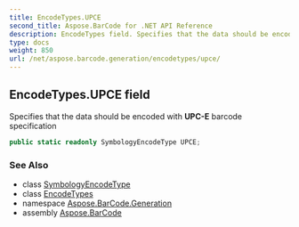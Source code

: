 ```yaml
---
title: EncodeTypes.UPCE
second_title: Aspose.BarCode for .NET API Reference
description: EncodeTypes field. Specifies that the data should be encoded with UPCE barcode specification
type: docs
weight: 850
url: /net/aspose.barcode.generation/encodetypes/upce/
---
```

## EncodeTypes.UPCE field

Specifies that the data should be encoded with **UPC-E** barcode specification

```csharp
public static readonly SymbologyEncodeType UPCE;
```

### See Also

* class [SymbologyEncodeType](../../symbologyencodetype/)
* class [EncodeTypes](../)
* namespace [Aspose.BarCode.Generation](../../encodetypes/)
* assembly [Aspose.BarCode](../../../)


